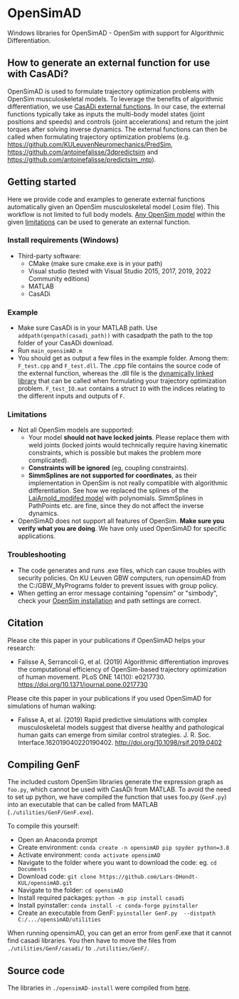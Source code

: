 # OpenSimAD
Windows libraries for OpenSimAD - OpenSim with support for Algorithmic Differentiation.

## How to generate an external function for use with CasADi?
OpenSimAD is used to formulate trajectory optimization problems with OpenSim musculoskeletal models. To leverage the benefits of algorithmic differentiation, we use [CasADi external functions](https://web.casadi.org/docs/#casadi-s-external-function). In our case, the external functions typically take as inputs the multi-body model states (joint positions and speeds) and controls (joint accelerations) and return the joint torques after solving inverse dynamics. The external functions can then be called when formulating trajectory optimization problems (e.g. https://github.com/KULeuvenNeuromechanics/PredSim, https://github.com/antoinefalisse/3dpredictsim and https://github.com/antoinefalisse/predictsim_mtp).


## Getting started
Here we provide code and examples to generate external functions automatically given an OpenSim musculoskeletal model (.osim file).
This workflow is not limited to full body models. [Any OpenSim model](https://user-images.githubusercontent.com/71920801/143950905-9ef6263e-c763-409a-bf7e-905efd8d28b8.png) within the given [limitations](#Limitations) can be used to generate an external function.

### Install requirements (Windows)
  - Third-party software:
    - CMake (make sure cmake.exe is in your path)
    - Visual studio (tested with Visual Studio 2015, 2017, 2019, 2022 Community editions)
    - MATLAB
    - CasADi

### Example
  - Make sure CasADi is in your MATLAB path. Use `addpath(genpath(casadi_path))` with casadpath the path to the top folder of your CasADi download.
  - Run `main_opensimAD.m`
  - You should get as output a few files in the example folder. Among them: `F_test.cpp` and `F_test.dll`. The .cpp file contains the source code of the external function, whereas the .dll file is the [dynamically linked library](https://web.casadi.org/docs/#casadi-s-external-function) that can be called when formulating your trajectory optimization problem. `F_test_IO.mat` contains a struct `IO` with the indices relating to the different inputs and outputs of `F`.

### Limitations
  - Not all OpenSim models are supported:
    - Your model **should not have locked joints**. Please replace them with weld joints (locked joints would technically require having kinematic constraints, which is possible but makes the problem more complicated).
    - **Constraints will be ignored** (eg, coupling constraints).
    - **SimmSplines are not supported for coordinates**, as their implementation in OpenSim is not really compatible with algorithmic differentiation. See how we replaced the splines of the [LaiArnold_modifed model](https://simtk.org/projects/model-high-flex) with polynomials. SimmSplines in PathPoints etc. are fine, since they do not affect the inverse dynamics.
  - OpenSimAD does not support all features of OpenSim. **Make sure you verify what you are doing**. We have only used OpenSimAD for specific applications.

### Troubleshooting
- The code generates and runs .exe files, which can cause troubles with security policies. On KU Leuven GBW computers, run opensimAD from the C:/GBW_MyPrograms folder to prevent issues with group policy.
- When getting an error message containing "opensim" or "simbody", check your [OpenSim installation](https://simtk-confluence.stanford.edu:8443/display/OpenSim/Scripting+with+Matlab) and path settings are correct.

## Citation
Please cite this paper in your publications if OpenSimAD helps your research:
  - Falisse A, Serrancolí G, et al. (2019) Algorithmic differentiation improves the computational efficiency of OpenSim-based trajectory optimization of human movement. PLoS ONE 14(10): e0217730. https://doi.org/10.1371/journal.pone.0217730

Please cite this paper in your publications if you used OpenSimAD for simulations of human walking:
  - Falisse A, et al. (2019) Rapid predictive simulations with complex musculoskeletal models suggest that diverse healthy and pathological human gaits can emerge from similar control strategies. J. R. Soc. Interface.162019040220190402. http://doi.org/10.1098/rsif.2019.0402

## Compiling GenF
The included custom OpenSim libraries generate the expression graph as `foo.py`, which cannot be used with CasADi from MATLAB. To avoid the need to set up python, we have compiled the function that uses foo.py (`GenF.py`) into an executable that can be called from MATLAB (`./utilities/GenF/GenF.exe`).

To compile this yourself:
  - Open an Anaconda prompt
  - Create environment: `conda create -n opensimAD pip spyder python=3.8`
  - Activate environment: `conda activate opensimAD`
  - Navigate to the folder where you want to download the code: eg. `cd Documents`
  - Download code: `git clone https://github.com/Lars-DHondt-KUL/opensimAD.git`
  - Navigate to the folder: `cd opensimAD`
  - Install required packages: `python -m pip install casadi`
  - Install pyinstaller:  `conda install -c conda-forge pyinstaller`
  - Create an executable from GenF: `pyinstaller GenF.py  --distpath C:/.../opensimAD/utilities`

When running opensimAD, you can get an error from genF.exe that it cannot find casadi libraries. You then have to move the files from `./utilities/GenF/casadi/` to `./utilities/GenF/`.

## Source code
The libraries in `./opensimAD-install` were compiled from [here](https://github.com/antoinefalisse/opensim-core/tree/AD-recorder-work-py-install).
